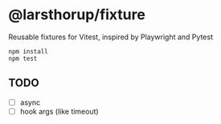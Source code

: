 # @larsthorup/fixture

Reusable fixtures for Vitest, inspired by Playwright and Pytest

```
npm install
npm test
```

## TODO

- [ ] async
- [ ] hook args (like timeout)
